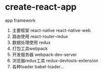 # create-react-app
app framework
1. 主要框架 react-native react-native-web
2. 路由使用 react-router-redux
3. 数据处理使用 redux
4. 打包工具webpack
5. 开发服务器 webpack-dev-server
6. 浏览器redux工具 redux-devtools-extension
7. 各种loader babel-loader...
    
